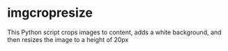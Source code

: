 # imgcropresize
This Python script crops images to content, adds a white background, and then resizes the image to a height of 20px
